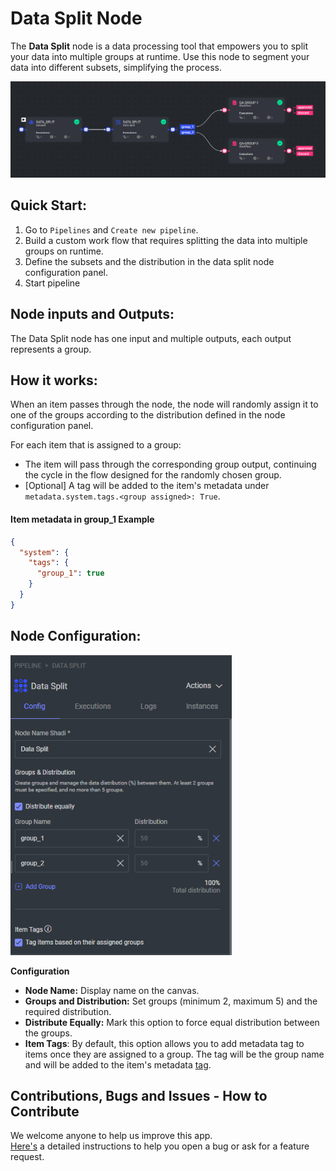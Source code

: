 # Data Split Node

The **Data Split** node is a data processing tool that empowers you to split your data into multiple groups at runtime.
Use this node to segment your data into different subsets, simplifying the process.

<img src="assets/pipeline-example.png">

## Quick Start:

1. Go to `Pipelines` and `Create new pipeline`.
2. Build a custom work flow that requires splitting the data into multiple groups on runtime.
3. Define the subsets and the distribution in the data split node configuration panel.
4. Start pipeline

## Node inputs and Outputs:

The Data Split node has one input and multiple outputs, each output represents a group.

## How it works:

When an item passes through the node, the node will randomly assign it to one of the groups according to the
distribution defined in the node configuration panel.

For each item that is assigned to a group:

- The item will pass through the corresponding group output, continuing the cycle in the flow designed for the randomly
  chosen group.
- [Optional] A tag will be added to the item's metadata under `metadata.system.tags.<group assigned>: True`.

#### Item metadata in group_1 Example

```json
{
  "system": {
    "tags": {
      "group_1": true
    }
  }
} 
```

## Node Configuration:

<img src="assets/node-config.png" height="480">

**Configuration**

- **Node Name:** Display name on the canvas.
- **Groups and Distribution:** Set groups (minimum 2, maximum 5) and the required distribution.
- **Distribute Equally:** Mark this option to force equal distribution between the groups.
- **Item Tags**: By default, this option allows you to add metadata tag to items once they are assigned to a group. The
  tag will be the group name and will be added to the item's metadata [tag](#item-metadata-in-group_1-example).

## Contributions, Bugs and Issues - How to Contribute

We welcome anyone to help us improve this app.  
[Here's](CONTRIBUTING.md) a detailed instructions to help you open a bug or ask for a feature request.